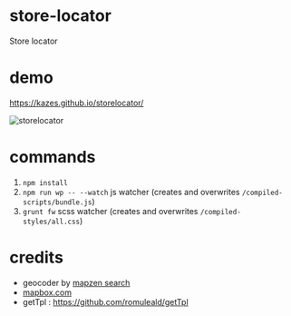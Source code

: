 # store-locator
Store locator

# demo
https://kazes.github.io/storelocator/

![storelocator](https://raw.githubusercontent.com/kazes/storelocator/master/screenshot/storelocator.png)

# commands
1. `npm install`
2. `npm run wp -- --watch` js watcher (creates and overwrites `/compiled-scripts/bundle.js`)
3. `grunt fw` scss watcher (creates and overwrites `/compiled-styles/all.css`)

# credits 
* geocoder by [mapzen search](https://mapzen.com/documentation/search/)
* [mapbox.com](http://mapbox.com)
* getTpl : https://github.com/romuleald/getTpl

